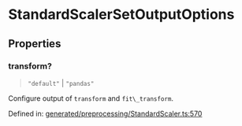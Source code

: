 # StandardScalerSetOutputOptions

## Properties

### transform?

> `"default"` \| `"pandas"`

Configure output of `transform` and `fit\_transform`.

Defined in:  [generated/preprocessing/StandardScaler.ts:570](https://github.com/transitive-bullshit/scikit-learn-ts/blob/b59c1ff/packages/sklearn/src/generated/preprocessing/StandardScaler.ts#L570)
